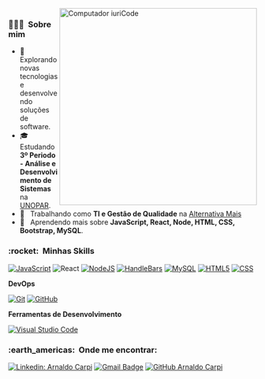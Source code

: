 <img src="https://raw.githubusercontent.com/MicaelliMedeiros/micaellimedeiros/master/image/computer-illustration.png" min-width="400px" max-width="400px" width="400px" align="right" alt="Computador iuriCode">

<h3> 👨🏻‍💻 &nbsp;Sobre mim </h3>

- 🤔 &nbsp; Explorando novas tecnologias e desenvolvendo soluções de software.
- 🎓 &nbsp; Estudando **3º Periodo - Análise e Desenvolvimento de Sistemas** na <a href="https://www.unopar.com.br">UNOPAR</a>.
- 💼 &nbsp; Trabalhando como **TI e Gestão de Qualidade** na <a href="https://www.alternativamais.com.br">Alternativa Mais</a>
- 🌱 &nbsp; Aprendendo mais sobre **JavaScript, React, Node, HTML, CSS, Bootstrap, MySQL**.
 
<h3> :rocket: &nbsp;Minhas Skills </h3>

  [![JavaScript](https://img.shields.io/badge/-JavaScript-333333?style=flat&logo=javascript)](https://developer.mozilla.org/pt-BR/docs/Web/JavaScript)
  ![React](https://img.shields.io/badge/-React-333333?style=flat&logo=react)
  [![NodeJS](https://img.shields.io/badge/-NodeJS-333333?style=flat&logo=nodedotjs)](https://nodejs.org/en/)
  [![HandleBars](https://img.shields.io/badge/-HandleBars-333333?style=flat&logo=handlebarsdotjs)](https://handlebarsjs.com/)
  [![MySQL](https://img.shields.io/badge/-MySQL-333333?style=flat&logo=mysql)](https://www.mysql.com/)
  [![HTML5](https://img.shields.io/badge/-HTML5-333333?style=flat&logo=HTML5)](https://developer.mozilla.org/en-US/docs/Web/HTML)
  [![CSS](https://img.shields.io/badge/-CSS-333333?style=flat&logo=CSS3&logoColor=1572B6)](https://developer.mozilla.org/en-US/docs/Web/CSS)

**DevOps**

  [![Git](https://img.shields.io/badge/-Git-333333?style=flat&logo=git)](https://git-scm.com/)
  [![GitHub](https://img.shields.io/badge/-GitHub-333333?style=flat&logo=github)](https://github.com/)

**Ferramentas de Desenvolvimento**

  [![Visual Studio Code](https://img.shields.io/badge/-Visual%20Studio%20Code-333333?style=flat&logo=visual-studio-code&logoColor=007ACC)](https://code.visualstudio.com/)

<h3> :earth_americas: &nbsp;Onde me encontrar: </h3> 

[![Linkedin: Arnaldo Carpi](https://img.shields.io/badge/-arnaldocarpi-blue?style=flat-square&logo=Linkedin&logoColor=white&link=https://www.linkedin.com/in/arnaldbatista)](https://www.linkedin.com/in/arnaldbatista)
[![Gmail Badge](https://img.shields.io/badge/-arnaldo.carpi@icloud.com-006bed?style=flat-square&logo=apple&logoColor=white&link=mailto:arnaldo.carpi@icloud.com)](mailto:arnaldo.carpi@icloud.com)
[![GitHub Arnaldo Carpi]( https://img.shields.io/github/followers/VanessaSwerts?label=follow&style=social)](https://github.com/arnaldbatista)
